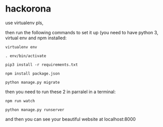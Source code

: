 # hackorona

use virtualenv pls,

then run the following commands to set it up (you need to have python 3, virtual env and npm installed:

`virtualenv env`

`. env/bin/activate`

`pip3 install -r requirements.txt`

`npm install package.json`

`python manage.py migrate`

then you need to run these 2 in parralel in a terminal:

`npm run watch`

`python manage.py runserver`

and then you can see your beautiful website at localhost:8000